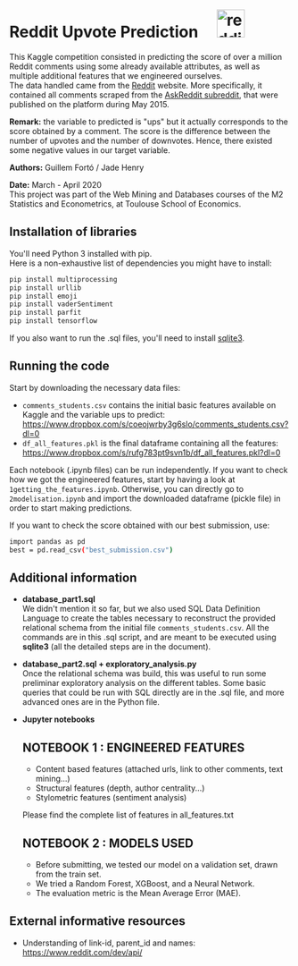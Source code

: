 # Reddit Upvote Prediction &nbsp; &nbsp; <img alt="reddit_logo.png" src="/Users/guillemforto/github/reddit_upvote_prediction/reddit_logo.png" width="50" height="50">

This Kaggle competition consisted in predicting the score of over a million Reddit comments using some already available attributes, as well as multiple additional features that we engineered ourselves.<br>
The data handled came from the [Reddit](https://fr.wikipedia.org/wiki/Reddit) website. More specifically, it contained all comments scraped from the [AskReddit subreddit](https://www.reddit.com/r/AskReddit/), that were published on the platform during May 2015.


**Remark:** the variable to predicted is "ups" but it actually corresponds to the score
obtained by a comment. The score is the difference between the number of upvotes and
the number of downvotes. Hence, there existed some negative values in our target variable.

**Authors:** Guillem Fortó / Jade Henry

**Date:** March - April 2020<br>
This project was part of the Web Mining and Databases courses of the M2 Statistics and Econometrics, at Toulouse School of Economics.

## Installation of libraries
You'll need Python 3 installed with pip.<br>
Here is a non-exhaustive list of dependencies you might have to install:
```bash
pip install multiprocessing
pip install urllib
pip install emoji
pip install vaderSentiment
pip install parfit
pip install tensorflow
```
If you also want to run the .sql files, you'll need to install [sqlite3](https://www.sqlite.org/index.html).

## Running the code
Start by downloading the necessary data files:
- `comments_students.csv` contains the initial basic features available on Kaggle and the variable ups to predict: https://www.dropbox.com/s/coeojwrby3g6slo/comments_students.csv?dl=0
- `df_all_features.pkl` is the final dataframe containing all the features: https://www.dropbox.com/s/rufg783pt9svn1b/df_all_features.pkl?dl=0

Each notebook (.ipynb files) can be run independently. If you want to check how we got the engineered features, start by having a look at `1getting_the_features.ipynb`. Otherwise, you can directly go to `2modelisation.ipynb` and import the downloaded dataframe (pickle file) in order to start making predictions.

If you want to check the score obtained with our best submission, use:
```bash
import pandas as pd
best = pd.read_csv("best_submission.csv")
```

## Additional information

- **database_part1.sql** <br>
We didn't mention it so far, but we also used SQL Data Definition Language to create the tables necessary to reconstruct the provided relational schema from the initial file `comments_students.csv`. All the commands are in this .sql script, and are meant to be executed using **sqlite3** (all the detailed steps are in the document).

- **database_part2.sql + exploratory_analysis.py**<br>
Once the relational schema was build, this was useful to run some preliminar exploratory analysis on the different tables. Some basic queries that could be run with SQL directly are in the .sql file, and more advanced ones are in the Python file.

- **Jupyter notebooks**


	NOTEBOOK 1 : ENGINEERED FEATURES
	-------------------------------
	- Content based features (attached urls, link to other comments, text mining...)
	- Structural features (depth, author centrality...)
	- Stylometric features (sentiment analysis)

	Please find the complete list of features in all_features.txt


	NOTEBOOK 2 : MODELS USED
	---------------------------
	- Before submitting, we tested our model on a validation set, drawn from the train set.
	- We tried a Random Forest, XGBoost, and a Neural Network.
	- The evaluation metric is the Mean Average Error (MAE).


## External informative resources
- Understanding of link-id, parent_id and names: https://www.reddit.com/dev/api/
